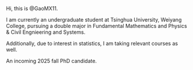 Hi, this is @GaoMX11.

I am currently an undergraduate student at Tsinghua University, Weiyang College, pursuing a double major in Fundamental Mathematics and Physics & Civil Engnieering and Systems. 

Additionally, due to interest in statistics, I am taking relevant courses as well.

An incoming 2025 fall PhD candidate.  


<!---
GaoMX11/GaoMX11 is a ✨ special ✨ repository because its `README.md` (this file) appears on your GitHub profile.
You can click the Preview link to take a look at your changes.
--->
